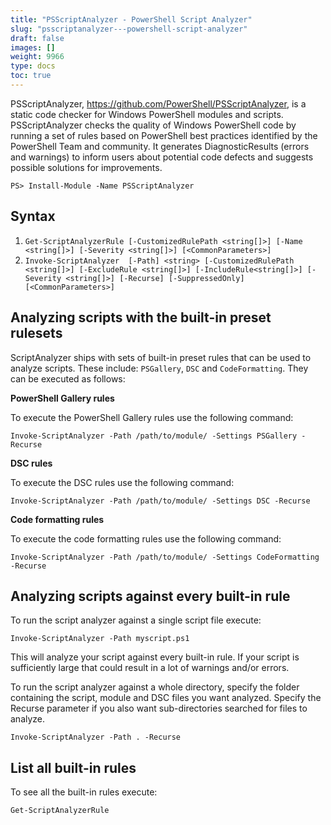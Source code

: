 ```yaml
---
title: "PSScriptAnalyzer - PowerShell Script Analyzer"
slug: "psscriptanalyzer---powershell-script-analyzer"
draft: false
images: []
weight: 9966
type: docs
toc: true
---
```


PSScriptAnalyzer, https://github.com/PowerShell/PSScriptAnalyzer, is a static code checker for Windows PowerShell modules and scripts. PSScriptAnalyzer checks the quality of Windows PowerShell code by running a set of rules based on PowerShell best practices identified by the PowerShell Team and community. It generates DiagnosticResults (errors and warnings) to inform users about potential code defects and suggests possible solutions for improvements.

`PS> Install-Module -Name PSScriptAnalyzer`

## Syntax
 1. `Get-ScriptAnalyzerRule [-CustomizedRulePath <string[]>] [-Name <string[]>] [-Severity <string[]>] [<CommonParameters>]`
 2. `Invoke-ScriptAnalyzer  [-Path] <string> [-CustomizedRulePath <string[]>] [-ExcludeRule <string[]>] [-IncludeRule<string[]>] [-Severity <string[]>] [-Recurse] [-SuppressedOnly]                             [<CommonParameters>]`

## Analyzing scripts with the built-in preset rulesets
ScriptAnalyzer ships with sets of built-in preset rules that can be used to analyze scripts. These include: `PSGallery`, `DSC` and `CodeFormatting`. They can be executed as follows: 

**PowerShell Gallery rules**

To execute the PowerShell Gallery rules use the following command:

    Invoke-ScriptAnalyzer -Path /path/to/module/ -Settings PSGallery -Recurse

**DSC rules**

To execute the DSC rules use the following command:

    Invoke-ScriptAnalyzer -Path /path/to/module/ -Settings DSC -Recurse

**Code formatting rules**

To execute the code formatting rules use the following command:

    Invoke-ScriptAnalyzer -Path /path/to/module/ -Settings CodeFormatting -Recurse


## Analyzing scripts against every built-in rule
To run the script analyzer against a single script file execute:

    Invoke-ScriptAnalyzer -Path myscript.ps1

 This will analyze your script against every built-in rule.  If your script is sufficiently large that could result in a lot of warnings and/or errors.

To run the script analyzer against a whole directory, specify the folder containing the script, module and DSC files you want analyzed. Specify the Recurse parameter if you also want sub-directories searched for files to analyze.

    Invoke-ScriptAnalyzer -Path . -Recurse

## List all built-in rules
To see all the built-in rules execute:

    Get-ScriptAnalyzerRule

